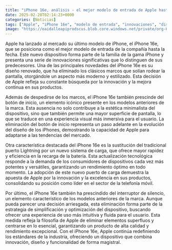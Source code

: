 ```yaml
---
title: "iPhone 16e, análisis - el mejor modelo de entrada de Apple hasta ahora. Lo mejor del iPhone 16, a menor precio"
date: 2025-02-28T02:14:23+0000
categories: [Noticias]
tags: ["Apple", "iPhone 16e", "modelo de entrada", "innovaciones", "diseño renovado", "pantalla", "botón de inicio", "puerto de carga", "interruptor de silencio", "evolución del diseño", "rendimiento óptimo", "líder en telefonía móvil", "experiencia de uso."]
image: "https://oaidalleapiprodscus.blob.core.windows.net/private/org-HKmKxpuNw3Y88lm4EBrIPq0n/user-ZwiCXOggLL8ZNNKE2g7rXFmV/img-qhifqjvVDeO0NwnOQcd6FGvk.png?st=2025-02-28T01%3A14%3A22Z&se=2025-02-28T03%3A14%3A22Z&sp=r&sv=2024-08-04&sr=b&rscd=inline&rsct=image/png&skoid=d505667d-d6c1-4a0a-bac7-5c84a87759f8&sktid=a48cca56-e6da-484e-a814-9c849652bcb3&skt=2025-02-27T13%3A39%3A36Z&ske=2025-02-28T13%3A39%3A36Z&sks=b&skv=2024-08-04&sig=J7avcSrd3SBlccjbiKVEomck66J5ITK7ZHZY6vKiEsc%3D"
---
```


Apple ha lanzado al mercado su último modelo de iPhone, el iPhone 16e, que se posiciona como el mejor modelo de entrada de la compañía hasta la fecha. Este nuevo dispositivo forma parte de la familia de la gama iPhone y presenta una serie de innovaciones significativas que lo distinguen de sus predecesores. Una de las principales novedades del iPhone 16e es su diseño renovado, que ha eliminado los clásicos marcos que solían rodear la pantalla, otorgándole un aspecto más moderno y estilizado. Esta decisión de Apple refleja su constante búsqueda por la innovación y la mejora continua en sus productos.

Además de despedirse de los marcos, el iPhone 16e también prescinde del botón de inicio, un elemento icónico presente en los modelos anteriores de la marca. Esta ausencia no solo contribuye a la estética minimalista del dispositivo, sino que también permite una mayor superficie de pantalla, lo que se traduce en una experiencia visual más inmersiva para el usuario. La eliminación del botón de inicio representa un paso adelante en la evolución del diseño de los iPhones, demostrando la capacidad de Apple para adaptarse a las tendencias del mercado.

Otra característica destacada del iPhone 16e es la sustitución del tradicional puerto Lightning por un nuevo sistema de carga, que ofrece mayor rapidez y eficiencia en la recarga de la batería. Esta actualización tecnológica responde a la demanda de los consumidores de dispositivos cada vez más potentes y versátiles, garantizando un rendimiento óptimo en todo momento. La adopción de este nuevo puerto de carga demuestra la apuesta de Apple por la innovación y la excelencia en sus productos, consolidando su posición como líder en el sector de la telefonía móvil.

Por último, el iPhone 16e también ha prescindido del interruptor de silencio, un elemento característico de los modelos anteriores de la marca. Aunque pueda parecer una decisión arriesgada, esta eliminación forma parte de la estrategia de simplificación y optimización del dispositivo, buscando ofrecer una experiencia de uso más intuitiva y fluida para el usuario. Esta medida refleja la filosofía de Apple de eliminar elementos superfluos y centrarse en lo esencial, garantizando un producto de alta calidad y rendimiento excepcional. Con el iPhone 16e, Apple continúa redefiniendo los estándares de la industria, ofreciendo un dispositivo que combina innovación, diseño y funcionalidad de forma magistral.
    